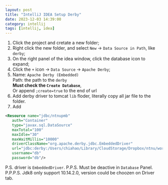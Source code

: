 ```yaml
---
layout: post
title: "IntelliJ IDEA Setup Derby"
date: 2023-12-03 14:39:00
category: intellij
tags: [intellij, idea]
---
```


1. Click the project and cretate a new folder;  
2. Right click the new folder, and select `New` -> `Data Source in Path`, like `derby`;  
3. On the right panel of the idea window, click the database icon to expand;  
4. Click the `+` icon -> `Data Source` -> `Apache Derby`;  
5. Name: `Apache Derby (Embedded)`  
Path: the path to the `derby`  
**Must check the `Create Database`**,  
Or append `;create=true` to the end of url
6. Add derby driver to tomcat `lib` floder, literally copy all jar file to the folder.  
7. Add 
```xml
<Resource name="jdbc/ntnupmb"
   auth="Container"
   type="javax.sql.DataSource"
   maxTotal="100"
   maxIdle="30"
   maxWaitMillis="10000"
   driverClassName="org.apache.derby.jdbc.EmbeddedDriver"
   url="jdbc:derby:/Users/chiahao/Library/CloudStorage/Dropbox/ntnu/workspace/PersonCheckinSystem/testDb/derby"
   username="db"
   password="db"/>
```

P.S.  driver is `EmbeddedDriver`.
P.P.S. Must be deactive in `Database` Panel.
P.P.P.S. Jdk8 only support 10.14.2.0, version could be choozen on Driver tab.

[jekyll]: http://jekyllrb.com
[jekyll-gh]: https://github.com/jekyll/jekyll
[jekyll-help]: https://github.com/jekyll/jekyll-help


